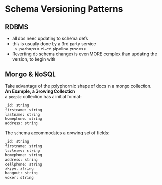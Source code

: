 # Schema Versioning Patterns

## RDBMS

- all dbs need updating to schema defs
- this is usually done by a 3rd party service
  - perhaps a ci-cd pipeline process
- Reverting db schema changes is even MORE complex than updating the version, to begin with

## Mongo & NoSQL

Take advantage of the polyphormic shape of docs in a mongo collection.  
**An Example, a Growing Collection**  
a `people` collection has a initial format:

```bash
_id: string
firstname: string
lastname: string
homephone: string
address: string
```

The schema accommodates a growing set of fields:

```bash
_id: string
firstname: string
lastname: string
homephone: string
address: string
cellphone: string
skype: string
hangout: string
voxer: string
```
